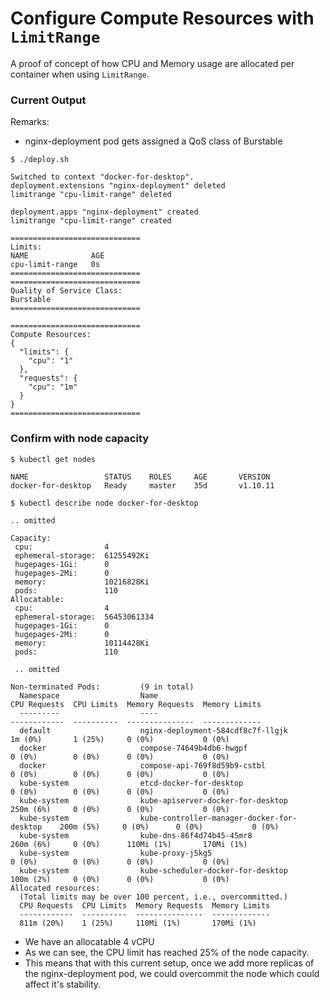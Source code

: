 # Configure Compute Resources with `LimitRange`

A proof of concept of how CPU and Memory usage are allocated per container when using `LimitRange`.

### Current Output

Remarks:

- nginx-deployment pod gets assigned a QoS class of Burstable

```
$ ./deploy.sh

Switched to context "docker-for-desktop".
deployment.extensions "nginx-deployment" deleted
limitrange "cpu-limit-range" deleted

deployment.apps "nginx-deployment" created
limitrange "cpu-limit-range" created

=============================
Limits:
NAME              AGE
cpu-limit-range   0s
=============================
=============================
Quality of Service Class:
Burstable
=============================

=============================
Compute Resources:
{
  "limits": {
    "cpu": "1"
  },
  "requests": {
    "cpu": "1m"
  }
}
=============================
```

### Confirm with node capacity

```
$ kubectl get nodes

NAME                 STATUS    ROLES     AGE       VERSION
docker-for-desktop   Ready     master    35d       v1.10.11
```

```
$ kubectl describe node docker-for-desktop

.. omitted

Capacity:
 cpu:                4
 ephemeral-storage:  61255492Ki
 hugepages-1Gi:      0
 hugepages-2Mi:      0
 memory:             10216828Ki
 pods:               110
Allocatable:
 cpu:                4
 ephemeral-storage:  56453061334
 hugepages-1Gi:      0
 hugepages-2Mi:      0
 memory:             10114428Ki
 pods:               110

 .. omitted

Non-terminated Pods:         (9 in total)
  Namespace                  Name                                          CPU Requests  CPU Limits  Memory Requests  Memory Limits
  ---------                  ----                                          ------------  ----------  ---------------  -------------
  default                    nginx-deployment-584cdf8c7f-llgjk             1m (0%)       1 (25%)     0 (0%)           0 (0%)
  docker                     compose-74649b4db6-hwgpf                      0 (0%)        0 (0%)      0 (0%)           0 (0%)
  docker                     compose-api-769f8d59b9-cstbl                  0 (0%)        0 (0%)      0 (0%)           0 (0%)
  kube-system                etcd-docker-for-desktop                       0 (0%)        0 (0%)      0 (0%)           0 (0%)
  kube-system                kube-apiserver-docker-for-desktop             250m (6%)     0 (0%)      0 (0%)           0 (0%)
  kube-system                kube-controller-manager-docker-for-desktop    200m (5%)     0 (0%)      0 (0%)           0 (0%)
  kube-system                kube-dns-86f4d74b45-45mr8                     260m (6%)     0 (0%)      110Mi (1%)       170Mi (1%)
  kube-system                kube-proxy-j5kg5                              0 (0%)        0 (0%)      0 (0%)           0 (0%)
  kube-system                kube-scheduler-docker-for-desktop             100m (2%)     0 (0%)      0 (0%)           0 (0%)
Allocated resources:
  (Total limits may be over 100 percent, i.e., overcommitted.)
  CPU Requests  CPU Limits  Memory Requests  Memory Limits
  ------------  ----------  ---------------  -------------
  811m (20%)    1 (25%)     110Mi (1%)       170Mi (1%)
```

- We have an allocatable 4 vCPU
- As we can see, the CPU limit has reached 25% of the node capacity.
- This means that with this current setup, once we add more replicas of the nginx-deployment pod, we could overcommit the node which could affect it's stability.

